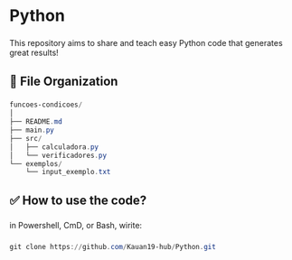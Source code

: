 # Python

###

This repository aims to share and teach easy Python code that generates great results! 

###

**<h2>📂 File Organization</h2>**

###
```powershell 
funcoes-condicoes/
│
├── README.md
├── main.py
├── src/
│   ├── calculadora.py
│   └── verificadores.py
└── exemplos/
    └── input_exemplo.txt
```

###

**<h2>✅ How to use the code?</h2>**

###

in Powershell, CmD, or Bash, wirite:

###

```powershell 
git clone https://github.com/Kauan19-hub/Python.git
```

###
